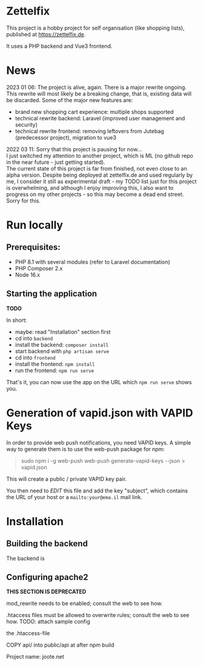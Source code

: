 # Zettelfix

This project is a hobby project for self organisation (like shopping lists), published at https://zettelfix.de.

It uses a PHP backend and Vue3 frontend.

# News

2023 01 06: The project is alive, again. There is a major rewrite ongoing. This rewrite will most likely be a breaking change, that is, existing data will be discarded. Some of the major new features are:

- brand new shopping cart experience: multiple shops supported
- technical rewrite backend: Laravel (improved user management and security)
- technical rewrite frontend: removing leftovers from Jutebag (predecessor project), migration to vue3

2022 03 11: Sorry that this project is pausing for now...  
I just switched my attention to another project, which is ML (no github repo in the near future - just getting started).  
The current state of this project is far from finished, not even close to an alpha version. Despite being deployed at zettelfix.de and used regularly by me, I consider it still as experimental draft - my TODO list just for this project is overwhelming, and although I enjoy improving this, I also want to progress on my other projects - so this may become a dead end street.  
Sorry for this.

# Run locally

## Prerequisites:

- PHP 8.1 with several modules (refer to Laravel documentation)
- PHP Composer 2.x
- Node 16.x

## Starting the application

**TODO**

In short:

- maybe: read "Installation" section first
- cd into `backend`
- install the backend: `composer install`
- start backend with `php artisan serve`
- cd into `frontend`
- install the frontend: `npm install`
- run the frontend: `npm run serve`

That's it, you can now use the app on the URL which `npm run serve` shows you.

# Generation of vapid.json with VAPID Keys

In order to provide web push notifications, you need VAPID keys.
A simple way to generate them is to use the web-push package for npm:

> sudo npm i -g web-push
> web-push generate-vapid-keys --json > vapid.json

This will create a public / private VAPID key pair.

You then need to _EDIT_ this file and add the key "subject", which contains the URL of your host or a `mailto:your@ema.il` mail link.

# Installation

## Building the backend

The backend is

## Configuring apache2

**THIS SECTION IS DEPRECATED**

mod_rewrite needs to be enabled; consult the web to see how.

.htaccess files must be allowed to overwrite rules; consult the web to see how.
TODO: attach sample config

the .htaccess-file

COPY api/ into public/api at after npm build

Project name: joote.net
